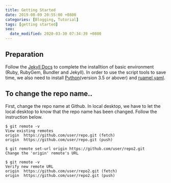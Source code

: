 ```yaml
---
title: Getting Started
date: 2019-08-09 20:55:00 +0800
categories: [Blogging, Tutorial]
tags: [getting started]
seo:
  date_modified: 2020-03-30 07:34:39 +0800
---
```


## Preparation

Follow the [Jekyll Docs](https://jekyllrb.com/docs/installation/) to complete the installtion of basic environment (Ruby, RubyGem, Bundler and Jekyll). In order to use the script tools to save time, we also need to install [Python](https://www.python.org/downloads/)(version 3.5 or abover) and [ruamel.yaml](https://pypi.org/project/ruamel.yaml/).

## To change the repo name..
First, change the repo name at Github. In local desktop, we have to let the local desktop to know that the repo name has been changed. Follow the instruction below.

```terminal
$ git remote -v
View existing remotes
origin  https://github.com/user/repo.git (fetch)
origin  https://github.com/user/repo.git (push)

$ git remote set-url origin https://github.com/user/repo2.git
Change the 'origin' remote's URL

$ git remote -v
Verify new remote URL
origin  https://github.com/user/repo2.git (fetch)
origin  https://github.com/user/repo2.git (push)
```
